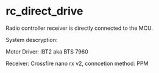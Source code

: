 # rc_direct_drive
Radio controller receiver is directly connected to the MCU.

System descryption:

Motor Driver: IBT2 aka BTS 7960

Receiver: Crossfire nano rx v2, conncetion method: PPM
